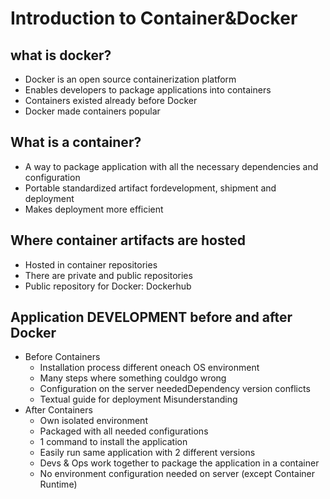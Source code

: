 # Introduction to Container&Docker

## what is docker?

* Docker is an open source containerization platform
* Enables developers to package applications into containers
* Containers existed already before Docker
* Docker made containers popular

## What is a container?
* A way to package application with all the necessary dependencies and configuration
* Portable standardized artifact fordevelopment, shipment and deployment
* Makes deployment more efficient

## Where container artifacts are hosted

* Hosted in container repositories
* There are private and public repositories
* Public repository for Docker: Dockerhub

## Application DEVELOPMENT before and after Docker

* Before Containers
  * Installation process different oneach OS environment
  * Many steps where something couldgo wrong
  * Configuration on the server neededDependency version conflicts
  * Textual guide for deployment Misunderstanding
* After Containers
  * Own isolated environment
  * Packaged with all needed configurations
  * 1 command to install the application
  * Easily run same application with 2 different versions
  * Devs & Ops work together to package the application in a container
  * No environment configuration needed on server (except Container Runtime)


